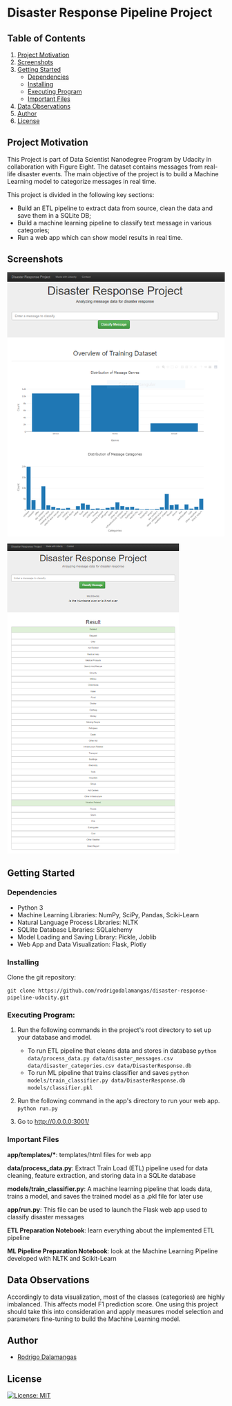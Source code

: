 # Disaster Response Pipeline Project

## Table of Contents

1. [Project Motivation](#motivation)
2. [Screenshots](#screenshots)
3. [Getting Started](#getting_started)
   - [Dependencies](#dependencies)
   - [Installing](#installation)
   - [Executing Program](#execution)
   - [Important Files](#importantfiles)
4. [Data Observations](#data)
5. [Author](#author)
6. [License](#license)

<a name="motivation"></a>
## Project Motivation

This Project is part of Data Scientist Nanodegree Program by Udacity in collaboration with Figure Eight. The dataset contains messages from real-life disaster events. The main objective of the project is to build a Machine Learning model to categorize messages in real time.

This project is divided in the following key sections:

- Build an ETL pipeline to extract data from source, clean the data and save them in a SQLite DB;
- Build a machine learning pipeline to classify text message in various categories;
- Run a web app which can show model results in real time.

<a name="screenshots"></a>
## Screenshots

![Main Page](screenshots/main.PNG)

![Input Page](screenshots/input.PNG)

<a name="getting_started"></a>
## Getting Started

<a name="dependencies"></a>
### Dependencies

- Python 3
- Machine Learning Libraries: NumPy, SciPy, Pandas, Sciki-Learn
- Natural Language Process Libraries: NLTK
- SQLlite Database Libraries: SQLalchemy
- Model Loading and Saving Library: Pickle, Joblib
- Web App and Data Visualization: Flask, Plotly

<a name="installation"></a>
### Installing

Clone the git repository:

```
git clone https://github.com/rodrigodalamangas/disaster-response-pipeline-udacity.git
```

<a name="execution"></a>
### Executing Program:

1. Run the following commands in the project's root directory to set up your database and model.

   - To run ETL pipeline that cleans data and stores in database
     `python data/process_data.py data/disaster_messages.csv data/disaster_categories.csv data/DisasterResponse.db`
   - To run ML pipeline that trains classifier and saves
     `python models/train_classifier.py data/DisasterResponse.db models/classifier.pkl`

2. Run the following command in the app's directory to run your web app.
   `python run.py`

3. Go to http://0.0.0.0:3001/

<a name="importantfiles"></a>
### Important Files

**app/templates/\***: templates/html files for web app

**data/process_data.py**: Extract Train Load (ETL) pipeline used for data cleaning, feature extraction, and storing data in a SQLite database

**models/train_classifier.py**: A machine learning pipeline that loads data, trains a model, and saves the trained model as a .pkl file for later use

**app/run.py**: This file can be used to launch the Flask web app used to classify disaster messages

**ETL Preparation Notebook**: learn everything about the implemented ETL pipeline

**ML Pipeline Preparation Notebook**: look at the Machine Learning Pipeline developed with NLTK and Scikit-Learn

<a name="data"></a>
## Data Observations

Accordingly to data visualization, most of the classes (categories) are highly imbalanced. This affects model F1 prediction score. One using this project should take this into consideration and apply measures model selection and parameters fine-tuning to build the Machine Learning model.

<a name="author"></a>
## Author

- [Rodrigo Dalamangas](https://github.com/rodrigodalamangas)

<a name="license"></a>
## License

[![License: MIT](https://img.shields.io/badge/License-MIT-yellow.svg)](https://opensource.org/licenses/MIT)
